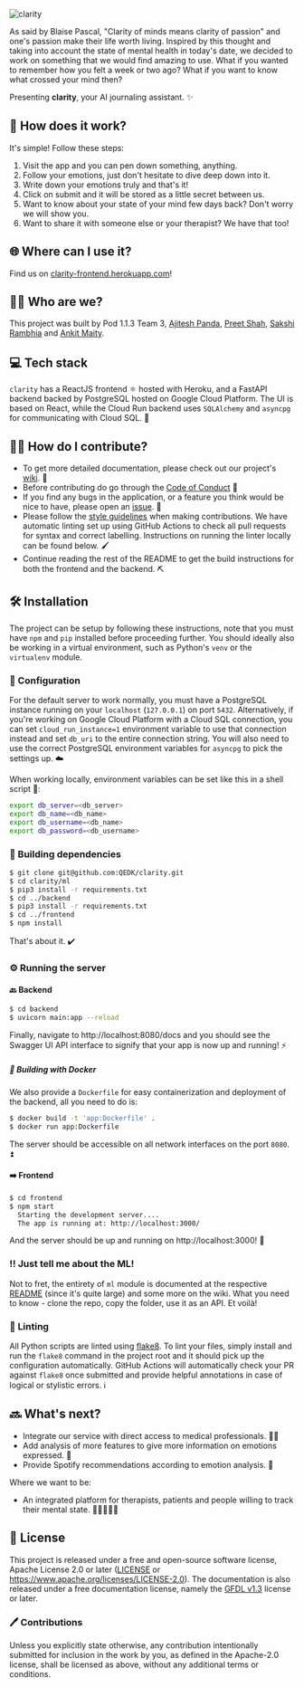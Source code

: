 ![clarity](https://socialify.git.ci/QEDK/clarity/image?font=KoHo&forks=1&issues=1&language=1&pattern=Charlie%20Brown&pulls=1&stargazers=1&theme=Light)

As said by Blaise Pascal, "Clarity of minds means clarity of passion" and one's passion make their life worth living.
Inspired by this thought and taking into account the state of mental health in today's date, we decided to work on something that we would find amazing to use.
What if you wanted to remember how you felt a week or two ago? What if you want to know what crossed your mind then?

Presenting **clarity**, your AI journaling assistant. ✨

## 🙋 How does it work?
It's simple! Follow these steps:
1. Visit the app and you can pen down something, anything.
2. Follow your emotions, just don't hesitate to dive deep down into it.
3. Write down your emotions truly and that's it!
4. Click on submit and it will be stored as a little secret between us.
5. Want to know about your state of your mind few days back? Don't worry we will show you.
6. Want to share it with someone else or your therapist? We have that too!

## 🌐 Where can I use it?
Find us on [clarity-frontend.herokuapp.com](https://clarity-frontend.herokuapp.com)!

## 👨‍🏭 Who are we?
This project was built by Pod 1.1.3 Team 3, [Ajitesh Panda](https://github.com/Ajitesh13), [Preet Shah](https://github.com/shahpreetk), [Sakshi Rambhia](https://github.com/Sakshi16) and [Ankit Maity](https://github.com/QEDK).

## 💻 Tech stack
`clarity` has a ReactJS frontend ⚛️ hosted with Heroku, and a FastAPI backend backed by PostgreSQL hosted on Google Cloud Platform. The UI is based on React, while the Cloud Run backend uses `SQLAlchemy` and `asyncpg` for communicating with Cloud SQL. 💽

## 👨‍💻 How do I contribute?
- To get more detailed documentation, please check out our project's [wiki](https://github.com/QEDK/clarity/wiki). 📖
- Before contributing do go through the [Code of Conduct](https://github.com/QEDK/clarity/blob/master/CODE_OF_CONDUCT.md) 🔧
- If you find any bugs in the application, or a feature you think would be nice to have, please open an [issue](https://github.com/QEDK/clarity/issues/new/choose). 🐞
- Please follow the [style guidelines](https://github.com/QEDK/clarity/wiki/Style-guidelines) when making contributions. We have automatic linting set up using GitHub Actions to check all pull requests for syntax and correct labelling. Instructions on running the linter locally can be found below. 🖌️
- Continue reading the rest of the README to get the build instructions for both the frontend and the backend. ⛏️

## 🛠️ Installation
The project can be setup by following these instructions, note that you must have `npm` and `pip` installed before proceeding further. You should ideally also be working in a virtual environment, such as Python's `venv` or the `virtualenv` module.

### 🧰 Configuration
For the default server to work normally, you must have a PostgreSQL instance running on your `localhost` (`127.0.0.1`) on port `5432`. Alternatively, if you're working on Google Cloud Platform with a Cloud SQL connection, you can set `cloud_run_instance=1` environment variable to use that connection instead and set `db_uri` to the entire connection string. You will also need to use the correct PostgreSQL environment variables for `asyncpg` to pick the settings up. ☁️

When working locally, environment variables can be set like this in a shell script 📁:
```bash
export db_server=<db_server>
export db_name=<db_name>
export db_username=<db_name>
export db_password=<db_username>
```

### 🧱 Building dependencies
```bash
$ git clone git@github.com:QEDK/clarity.git
$ cd clarity/ml
$ pip3 install -r requirements.txt
$ cd ../backend
$ pip3 install -r requirements.txt
$ cd ../frontend
$ npm install
```
That's about it. ✔️

### ⚙️ Running the server
#### 🔙 Backend
```bash
$ cd backend
$ uvicorn main:app --reload
```
Finally, navigate to http://localhost:8080/docs and you should see the Swagger UI API interface to signify that your app is now up and running! ⚡

##### 🐳 Building with Docker
We also provide a `Dockerfile` for easy containerization and deployment of the backend, all you need to do is:
```bash
$ docker build -t 'app:Dockerfile' .
$ docker run app:Dockerfile
```
The server should be accessible on all network interfaces on the port `8080`. ⏫

#### ➡️ Frontend
```bash
$ cd frontend
$ npm start
  Starting the development server....
  The app is running at: http://localhost:3000/
```
And the server should be up and running on http://localhost:3000! 🚀

### ‼️ Just tell me about the ML!
Not to fret, the entirety of `ml` module is documented at the respective [README](https://github.com/QEDK/clarity/blob/master/ml/README.md) (since it's quite large) and some more on the wiki. What you need to know - clone the repo, copy the folder, use it as an API. Et voilà!

### 🧹 Linting
All Python scripts are linted using [flake8](https://flake8.pycqa.org). To lint your files, simply install and run the `flake8` command in the project root and it should pick up the configuration automatically. GitHub Actions will automatically check your PR against `flake8` once submitted and provide helpful annotations in case of logical or stylistic errors. ℹ️

## 🔜 What's next?
* Integrate our service with direct access to medical professionals. 👨‍⚕️
* Add analysis of more features to give more information on emotions expressed. 🤗
* Provide Spotify recommendations according to emotion analysis. 💬

Where we want to be:
* An integrated platform for therapists, patients and people willing to track their mental state. 🧑🏿‍🤝‍🧑🏿

## 📜 License
This project is released under a free and open-source software license, Apache License 2.0 or later ([LICENSE](LICENSE) or https://www.apache.org/licenses/LICENSE-2.0). The documentation is also released under a free documentation license, namely the [GFDL v1.3](https://www.gnu.org/licenses/fdl-1.3.en.html) license or later.

### 🖊️ Contributions
Unless you explicitly state otherwise, any contribution intentionally submitted for inclusion in the work by you, as defined in the Apache-2.0 license, shall be licensed as above, without any additional terms or conditions.
